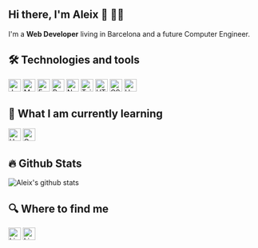 ## Hi there, I'm Aleix 👋 :technologist:

<!--
**aleixmarsa/aleixmarsa** is a ✨ _special_ ✨ repository because its `README.md` (this file) appears on your GitHub profile.
-->

I'm a **Web Developer** living in Barcelona and a future Computer Engineer. 

## 🛠  Technologies and tools
<div align="left">
  <a href="#"><img src="https://img.shields.io/badge/JavaScript-282C34?logo=javascript&logoColor=F7DF1E" alt="JavaScript logo" title="JavaScript" height="25" /></a>
  <a href="#"><img src="https://img.shields.io/badge/MongoDB-282C34?logo=mongodb&logoColor=07AC4F" alt="MongoDB" title="MongoDB" height="25" /></a>
  <a href="#"><img src="https://img.shields.io/badge/Express-282C34?logo=express&logoColor=61DAFB" alt="Express" title="Express" height="25" /></a>
  <a href="#"><img src="https://img.shields.io/badge/ReactJs-282C34?logo=react&logoColor=61DAFB" alt="ReactJs" title="ReactJs" height="25" /></a>
  <a href="#"><img src="https://img.shields.io/badge/NodeJs-282C34?logo=Nodedotjs&logoColor=6cc24a" alt="NodeJs" title="NodeJs" height="25" /></a>
  <a href="#"><img src="https://img.shields.io/badge/Tailwind%20CSS-282C34?logo=tailwind-css&logoColor=07b0ce" alt="Tailwind" title="Tailwind" height="25" /></a>
  <a href="#"><img src="https://img.shields.io/badge/HTML5-282C34?logo=html5&logoColor=E34F26" alt="HTML5" title="HTML5" height="25" /></a>
  <a href="#"><img src="https://img.shields.io/badge/CSS3-282C34?logo=css3&logoColor=1572B6" alt="CSS3" title="CSS3" height="25" /></a>
  <a href="#"><img src="https://img.shields.io/badge/Heroku-282C34?logo=heroku&logoColor=764ABC" alt="Heroku" title="Heroku" height="25" /></a>  
</div>

## 📖  What I am currently learning
<div align="left">
  <a href="#"><img src="https://img.shields.io/badge/Typescript-282C34?logo=typescript&logoColor=3178C6" alt="Heroku" title="Heroku" height="25" /></a>
  <a href="#"><img src="https://img.shields.io/badge/GraphQL-282C34?logo=graphql&logoColor=E10098" alt="GraphQL" title="GraphQL" height="25" /></a>
</div>
  
## 🔥 Github Stats

<!--
![Aleix's Top Langs](https://github-readme-stats.vercel.app/api/top-langs/?username=aleixmarsa&theme=chartreuse-dark&layout=compact)
<br>
-->

![Aleix's github stats](https://github-readme-stats.vercel.app/api?username=aleixmarsa&show_icons=true&theme=chartreuse-dark)

## 🔍  Where to find me
<div align="left">
  <a href="https://www.linkedin.com/in/aleix-marsa-sabria/" target="_blank"><img alt='Linkedin' src='https://img.shields.io/badge/LinkedIn-282C34?logo=linkedin&logoColor=0077B5'   height="25" /></a>
  <a href="mailto:aleix.marsa@gmail.com" target="_blank"><img alt='Linkedin' src='https://img.shields.io/badge/-Gmail-282C34?logo=Gmail&logoColor=red'       height="25" /></a>
</div>
